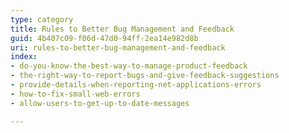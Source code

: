 ```yaml
---
type: category
title: Rules to Better Bug Management and Feedback
guid: 4b407c09-f06d-47d0-94ff-2ea14e982d8b
uri: rules-to-better-bug-management-and-feedback
index:
- do-you-know-the-best-way-to-manage-product-feedback
- the-right-way-to-report-bugs-and-give-feedback-suggestions
- provide-details-when-reporting-net-applications-errors
- how-to-fix-small-web-errors
- allow-users-to-get-up-to-date-messages

---
```

<p>​​</p>


